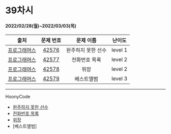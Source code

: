 # 39차시
#### 2022/02/28(월)~2022/03/03(목)

|               출처               |                   문제 번호                    |     문제 이름      | 난이도 |
| :------------------------------: | :--------------------------------------------: | :----------------: | :----: |
| [프로그래머스](https://programmers.co.kr/) | [42576](https://programmers.co.kr/learn/courses/30/lessons/42576) | 완주하지 못한 선수 | level 1 |
| [프로그래머스](https://programmers.co.kr/) | [42577](https://programmers.co.kr/learn/courses/30/lessons/42577) | 전화번호 목록 | level 2 |
| [프로그래머스](https://programmers.co.kr/) | [42578](https://programmers.co.kr/learn/courses/30/lessons/42578) | 위장 | level 2 |
| [프로그래머스](https://programmers.co.kr/) | [42579](https://programmers.co.kr/learn/courses/30/lessons/42579) | 베스트앨범 | level 3 |

---

HoonyCode

- [완주하지 못한 선수](https://hoonycode.notion.site/1c37dec74e1a483ea60fd62414dde354)
- [전화번호 목록](https://hoonycode.notion.site/9aaa32dc5a2c46fb9e5fd1a6a5c67969)
- [위장](https://hoonycode.notion.site/7faf3d5be8bd414791100e75bf356f47)
- [베스트앨범]